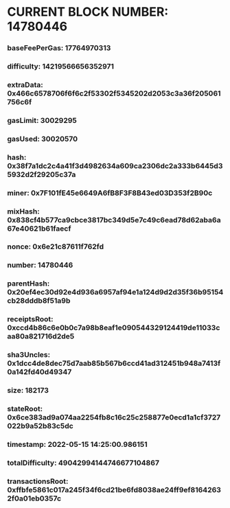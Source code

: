 # CURRENT BLOCK NUMBER: 14780446

### baseFeePerGas: 17764970313
### difficulty: 14219566656352971
### extraData: 0x466c6578706f6f6c2f53302f5345202d2053c3a36f205061756c6f
### gasLimit: 30029295
### gasUsed: 30020570
### hash: 0x38f7a1dc2c4a41f3d4982634a609ca2306dc2a333b6445d35932d2f29205c37a
### miner: 0x7F101fE45e6649A6fB8F3F8B43ed03D353f2B90c
### mixHash: 0x838cf4b577ca9cbce3817bc349d5e7c49c6ead78d62aba6a67e40621b61faecf
### nonce: 0x6e21c87611f762fd
### number: 14780446
### parentHash: 0x20ef4ec30d92e4d936a6957af94e1a124d9d2d35f36b95154cb28dddb8f51a9b
### receiptsRoot: 0xccd4b86c6e0b0c7a98b8eaf1e090544329124419de11033caa80a821716d2de5
### sha3Uncles: 0x1dcc4de8dec75d7aab85b567b6ccd41ad312451b948a7413f0a142fd40d49347
### size: 182173
### stateRoot: 0x6ce383ad9a074aa2254fb8c16c25c258877e0ecd1a1cf3727022b9a52b83c5dc
### timestamp: 2022-05-15 14:25:00.986151
### totalDifficulty: 49042994144746677104867
### transactionsRoot: 0xffbfe5861c017a245f34f6cd21be6fd8038ae24ff9ef81642632f0a01eb0357c
